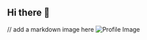 ## Hi there 👋

// add a markdown image here
![Profile Image](https://avatars.githubusercontent.com/assets/BIA.png)
